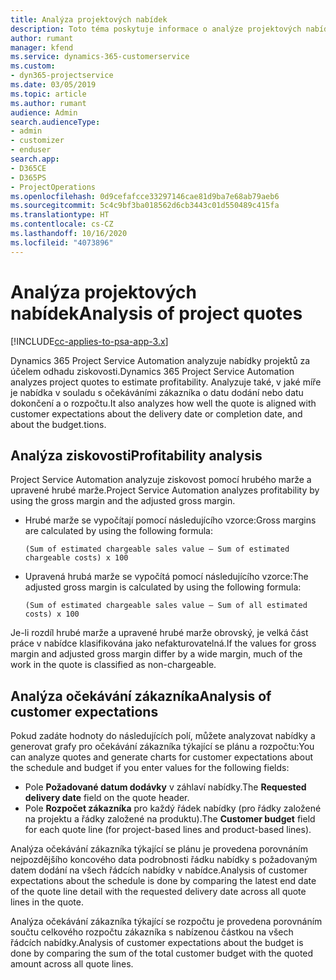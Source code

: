 ```yaml
---
title: Analýza projektových nabídek
description: Toto téma poskytuje informace o analýze projektových nabídek.
author: rumant
manager: kfend
ms.service: dynamics-365-customerservice
ms.custom:
- dyn365-projectservice
ms.date: 03/05/2019
ms.topic: article
ms.author: rumant
audience: Admin
search.audienceType:
- admin
- customizer
- enduser
search.app:
- D365CE
- D365PS
- ProjectOperations
ms.openlocfilehash: 0d9cefafcce33297146cae81d9ba7e68ab79aeb6
ms.sourcegitcommit: 5c4c9bf3ba018562d6cb3443c01d550489c415fa
ms.translationtype: HT
ms.contentlocale: cs-CZ
ms.lasthandoff: 10/16/2020
ms.locfileid: "4073896"
---
```

# <a name="analysis-of-project-quotes"></a><span data-ttu-id="c05df-103">Analýza projektových nabídek</span><span class="sxs-lookup"><span data-stu-id="c05df-103">Analysis of project quotes</span></span>

[!INCLUDE[cc-applies-to-psa-app-3.x](../includes/cc-applies-to-psa-app-3x.md)]

<span data-ttu-id="c05df-104">Dynamics 365 Project Service Automation analyzuje nabídky projektů za účelem odhadu ziskovosti.</span><span class="sxs-lookup"><span data-stu-id="c05df-104">Dynamics 365 Project Service Automation analyzes project quotes to estimate profitability.</span></span> <span data-ttu-id="c05df-105">Analyzuje také, v jaké míře je nabídka v souladu s očekáváními zákazníka o datu dodání nebo datu dokončení a o rozpočtu.</span><span class="sxs-lookup"><span data-stu-id="c05df-105">It also analyzes how well the quote is aligned with customer expectations about the delivery date or completion date, and about the budget.tions.</span></span>

## <a name="profitability-analysis"></a><span data-ttu-id="c05df-106">Analýza ziskovosti</span><span class="sxs-lookup"><span data-stu-id="c05df-106">Profitability analysis</span></span>

<span data-ttu-id="c05df-107">Project Service Automation analyzuje ziskovost pomocí hrubého marže a upravené hrubé marže.</span><span class="sxs-lookup"><span data-stu-id="c05df-107">Project Service Automation analyzes profitability by using the gross margin and the adjusted gross margin.</span></span>

- <span data-ttu-id="c05df-108">Hrubé marže se vypočítají pomocí následujícího vzorce:</span><span class="sxs-lookup"><span data-stu-id="c05df-108">Gross margins are calculated by using the following formula:</span></span>

  `
    (Sum of estimated chargeable sales value – Sum of estimated chargeable costs) x 100
  `
- <span data-ttu-id="c05df-109">Upravená hrubá marže se vypočítá pomocí následujícího vzorce:</span><span class="sxs-lookup"><span data-stu-id="c05df-109">The adjusted gross margin is calculated by using the following formula:</span></span>

  `
    (Sum of estimated chargeable sales value – Sum of all estimated costs) x 100
  `

<span data-ttu-id="c05df-110">Je-li rozdíl hrubé marže a upravené hrubé marže obrovský, je velká část práce v nabídce klasifikována jako nefakturovatelná.</span><span class="sxs-lookup"><span data-stu-id="c05df-110">If the values for gross margin and adjusted gross margin differ by a wide margin, much of the work in the quote is classified as non-chargeable.</span></span>

## <a name="analysis-of-customer-expectations"></a><span data-ttu-id="c05df-111">Analýza očekávání zákazníka</span><span class="sxs-lookup"><span data-stu-id="c05df-111">Analysis of customer expectations</span></span>

<span data-ttu-id="c05df-112">Pokud zadáte hodnoty do následujících polí, můžete analyzovat nabídky a generovat grafy pro očekávání zákazníka týkající se plánu a rozpočtu:</span><span class="sxs-lookup"><span data-stu-id="c05df-112">You can analyze quotes and generate charts for customer expectations about the schedule and budget if you enter values for the following fields:</span></span>

- <span data-ttu-id="c05df-113">Pole **Požadované datum dodávky** v záhlaví nabídky.</span><span class="sxs-lookup"><span data-stu-id="c05df-113">The **Requested delivery date** field on the quote header.</span></span>
- <span data-ttu-id="c05df-114">Pole **Rozpočet zákazníka** pro každý řádek nabídky (pro řádky založené na projektu a řádky založené na produktu).</span><span class="sxs-lookup"><span data-stu-id="c05df-114">The **Customer budget** field for each quote line (for project-based lines and product-based lines).</span></span>

<span data-ttu-id="c05df-115">Analýza očekávání zákazníka týkající se plánu je provedena porovnáním nejpozdějšího koncového data podrobnosti řádku nabídky s požadovaným datem dodání na všech řádcích nabídky v nabídce.</span><span class="sxs-lookup"><span data-stu-id="c05df-115">Analysis of customer expectations about the schedule is done by comparing the latest end date of the quote line detail with the requested delivery date across all quote lines in the quote.</span></span>

<span data-ttu-id="c05df-116">Analýza očekávání zákazníka týkající se rozpočtu je provedena porovnáním součtu celkového rozpočtu zákazníka s nabízenou částkou na všech řádcích nabídky.</span><span class="sxs-lookup"><span data-stu-id="c05df-116">Analysis of customer expectations about the budget is done by comparing the sum of the total customer budget with the quoted amount across all quote lines.</span></span>
